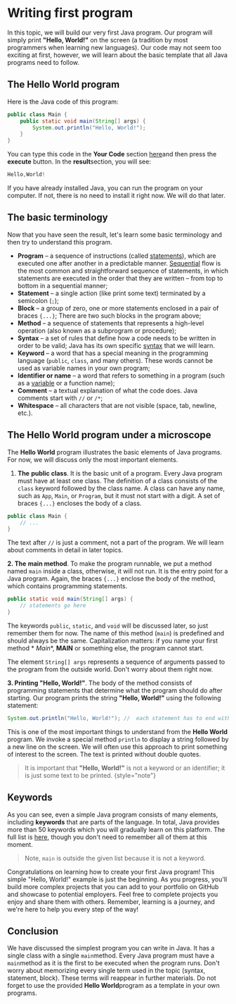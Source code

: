 # Writing first program

In this topic, we will build our very first Java program. Our program will simply print **"Hello, World!"** on the
screen (a tradition by most programmers when learning new languages). Our code may not seem too exciting at first,
however, we will learn about the basic template that all Java programs need to follow.

## The Hello World program

Here is the Java code of this program:

```java
public class Main {
    public static void main(String[] args) {
        System.out.println("Hello, World!");
    }
} 
```

You can type this code in the **Your Code** section [here](https://www.jdoodle.com/online-java-compiler)and then press
the **execute** button. In the **result**section, you will see:

```java
Hello,World!
```

If you have already installed Java, you can run the program on your computer. If not, there is no need to install it
right now. We will do that later.

## The basic terminology

Now that you have seen the result, let's learn some basic terminology and then try to understand this program.

- **Program** – a sequence of instructions (called [statements](https://hyperskill.org/learn/step/3521)), which are
  executed one after another in a predictable manner. [Sequential](https://hyperskill.org/learn/step/3521) flow is the
  most common and straightforward sequence of statements, in which statements are executed in the order that they are
  written – from top to bottom in a sequential manner;
- **Statement** – a single action (like print some text) terminated by a semicolon (`;`);
- **Block** – a group of zero, one or more statements enclosed in a pair of braces `{...}`; There are two such blocks in
  the program above;
- **Method** – a sequence of statements that represents a high-level operation (also known as a subprogram or
  procedure);
- **Syntax** – a set of rules that define how a code needs to be written in order to be valid; Java has its own
  specific [syntax](https://hyperskill.org/learn/step/3521) that we will learn.
- **Keyword** – a word that has a special meaning in the programming language (`public`, `class`, and many others).
  These words cannot be used as variable names in your own program;
- **Identifier or name** – a word that refers to something in a program (such as
  a [variable](https://hyperskill.org/learn/step/3521) or a function name);
- **Comment** – a textual explanation of what the code does. Java comments start with `//` or `/*`;
- **Whitespace** – all characters that are not visible (space, tab, newline, etc.).

## The Hello World program under a microscope

The **Hello World** program illustrates the basic elements of Java programs. For now, we will discuss only the most
important elements.

1. **The** **public class**. It is the basic unit of a program. Every Java program must have at least one class. The
   definition of a class consists of the `class` keyword followed by the class name. A class can have any name, such as
   `App`, `Main`, or `Program`, but it must not start with a digit. A set of braces `{...}` encloses the body of a
   class.

```java
public class Main {
    // ...
}
```

The text after `//` is just a comment, not a part of the program. We will learn about comments in detail in later
topics.

**2. The** **main method**. To make the program runnable, we put a method named `main` inside a class, otherwise, it
will not run. It is the entry point for a Java program. Again, the braces `{...}` enclose the body of the method, which
contains programming statements.

```java
public static void main(String[] args) {
    // statements go here
}
```

The keywords `public`, `static`, and `void` will be discussed later, so just remember them for now. The name of this
method (`main`) is predefined and should always be the same. Capitalization matters: if you name your first method *
*Main**, **MAIN** or something else, the program cannot start.

The element `String[] args` represents a sequence of arguments passed to the program from the outside world. Don't worry
about them right now.

**3. Printing "Hello, World!"**. The body of the method consists of programming statements that determine what the
program should do after starting. Our program prints the string **"Hello, World!"** using the following statement:

```java
System.out.println("Hello, World!"); //  each statement has to end with ;
```

This is one of the most important things to understand from the **Hello World** program. We invoke a special method
`println` to display a string followed by a new line on the screen. We will often use this approach to print something
of interest to the screen. The text is printed without double quotes.





> It is important that **"Hello, World!"** is not a keyword or an identifier; it is just some text to be printed.
> {style="note"}

## Keywords

As you can see, even a simple Java program consists of many elements, including **keywords** that are parts of the
language. In total, Java provides more than 50 keywords which you will gradually learn on this platform. The full list
is [here](https://en.wikipedia.org/wiki/List_of_Java_keywords), though you don't need to remember all of them at this
moment.





> Note, `main` is outside the given list because it is not a keyword.



Congratulations on learning how to create your first Java program! This simple "Hello, World!" example is just the
beginning. As you progress, you'll build more complex projects that you can add to your portfolio on GitHub and showcase
to potential employers. Feel free to complete projects you enjoy and share them with others. Remember, learning is a
journey, and we're here to help you every step of the way!

## Conclusion

We have discussed the simplest program you can write in Java. It has a single class with a single `main`method. Every
Java program must have a `main`method as it is the first to be executed when the program runs. Don't worry about
memorizing every single term used in the topic (syntax, statement, block). These terms will reappear in further
materials. Do not forget to use the provided **Hello World**program as a template in your own programs.